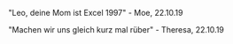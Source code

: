 

"Leo, deine Mom ist Excel 1997" - Moe, 22.10.19

"Machen wir uns gleich kurz mal rüber" - Theresa, 22.10.19